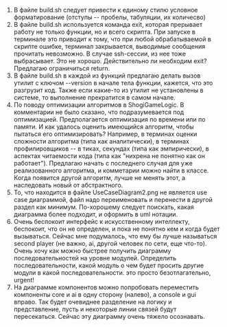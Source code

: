 1. В файле build.sh следует привести к единому стилю условное форматирование (отступы -- пробелы, табуляции, их количесво)
2. В файле build.sh используется команда exit, которая прерывает работу не только функции, но и всего скрипта. При запуске в терминале это приводит к тому, что при любой обрабатываемой в скрипте ошибке, терминал закрывается, выводимые сообщения прочитать невозможно. В случае ssh-сессии, из нее тоже выбрасывает. Это не хорошо. Действительно ли необходим exit? Предлагаю ограничиться return.
3. В файле build.sh в каждой из функций предлагаю делать вызов утилит с ключом --version в начале тела функции, кажется, что это разгрузит код. Также если какие-то из утилит не установлены в системе, то выполнение прекратится в самом начале.
4. По поводу оптимизации алгоритмов в ShogiGameLogic. В комментарии не было сказано, что подразумевается под оптимизацией. Предполагается оптимизация по времени или по памяти. И как удалось оценить имеющийся алгоритм, чтобы пытаться его оптимизировать? Например, в терминах оценки сложности алгоритма (типа как аналитически), в терминах профилировщиков -- в тиках, секундах (типа как эмпирически), в аспектах читаемости кода (типа как "нихрена не понятно как он работает"). Предлагаю начать с последнего случая для уже реализованного алгоритма, и комметарии можно найти в классе. Когда появится другой алгоритм, лучше не менять этот, а наследовать новый от абстрактного.
5. То, что находится в файле UseCaseDiagram2.png не является use case диаграммой, файл надо переименовать и перенести в другой раздел как минимум. По-хорошему следует поискать, какая диаграмма более подходит, и оформить в uml нотации.
6. Очень беспокоит интерфейс к искусственному интеллекту, беспокоит, что он не определен, и пока не понятно кем и когда будет вызываться. Сейчас мне подумалось, что ему бы лучше называться second player (не важно, ai, другой человек по сети, еще что-то). Очень хочу как можно быстрее получить диаграмму последовательностей на уровне модулей. Определить последовательности, какой модуль о чем будет просить другие модули в какой последовательности. это просто безотлагательно, urgent!
7. На диаграмме компонентов можно попробовать переместить компоненты core и ai в одну сторону (налево), а console и gui вправо. Так будет очевиднее разделение на логику и представление, пусть и некоторые линии связей будут пересекаться. Сейчас эту диаграмму очень тяжело осознавать.
